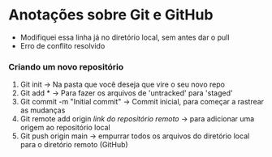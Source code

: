 # Anotações sobre Git e GitHub
- Modifiquei essa linha já no diretório local, sem antes dar o pull
- Erro de conflito resolvido 
### Criando um novo repositório

1. Git init -> Na pasta que você deseja que vire o seu novo repo
2. Git add * -> Para fazer os arquivos de 'untracked' para 'staged' 
3. Git commit -m "Initial commit" -> Commit inicial, para começar a rastrear as mudanças
4. Git remote add origin _link do repositório remoto_ -> para adicionar uma origem ao repositório local
5. Git push origin main -> empurrar todos os arquivos do diretório local para o diretório remoto (GitHub)